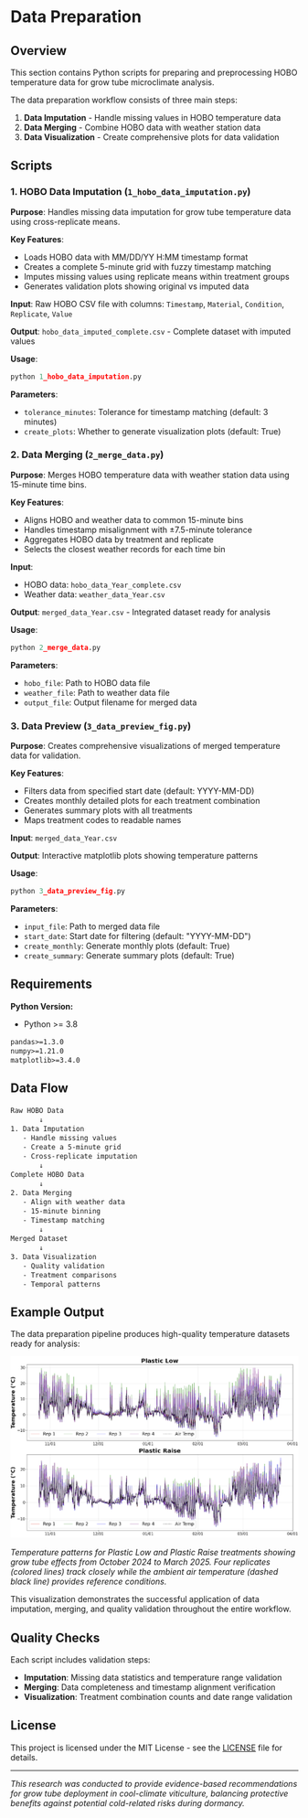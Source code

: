 # Data Preparation

## Overview
This section contains Python scripts for preparing and preprocessing HOBO temperature data for grow tube microclimate analysis.

The data preparation workflow consists of three main steps:
1. **Data Imputation** - Handle missing values in HOBO temperature data
2. **Data Merging** - Combine HOBO data with weather station data
3. **Data Visualization** - Create comprehensive plots for data validation

## Scripts

### 1. HOBO Data Imputation (`1_hobo_data_imputation.py`)

**Purpose**: Handles missing data imputation for grow tube temperature data using cross-replicate means.

**Key Features**:
- Loads HOBO data with MM/DD/YY H:MM timestamp format
- Creates a complete 5-minute grid with fuzzy timestamp matching
- Imputes missing values using replicate means within treatment groups
- Generates validation plots showing original vs imputed data

**Input**: Raw HOBO CSV file with columns: `Timestamp`, `Material`, `Condition`, `Replicate`, `Value`

**Output**: `hobo_data_imputed_complete.csv` - Complete dataset with imputed values

**Usage**:
```python
python 1_hobo_data_imputation.py
```

**Parameters**:
- `tolerance_minutes`: Tolerance for timestamp matching (default: 3 minutes)
- `create_plots`: Whether to generate visualization plots (default: True)

### 2. Data Merging (`2_merge_data.py`)

**Purpose**: Merges HOBO temperature data with weather station data using 15-minute time bins.

**Key Features**:
- Aligns HOBO and weather data to common 15-minute bins
- Handles timestamp misalignment with ±7.5-minute tolerance
- Aggregates HOBO data by treatment and replicate
- Selects the closest weather records for each time bin

**Input**: 
- HOBO data: `hobo_data_Year_complete.csv`
- Weather data: `weather_data_Year.csv`

**Output**: `merged_data_Year.csv` - Integrated dataset ready for analysis

**Usage**:
```python
python 2_merge_data.py
```

**Parameters**:
- `hobo_file`: Path to HOBO data file
- `weather_file`: Path to weather data file
- `output_file`: Output filename for merged data

### 3. Data Preview (`3_data_preview_fig.py`)

**Purpose**: Creates comprehensive visualizations of merged temperature data for validation.

**Key Features**:
- Filters data from specified start date (default: YYYY-MM-DD)
- Creates monthly detailed plots for each treatment combination
- Generates summary plots with all treatments
- Maps treatment codes to readable names

**Input**: `merged_data_Year.csv`

**Output**: Interactive matplotlib plots showing temperature patterns

**Usage**:
```python
python 3_data_preview_fig.py
```

**Parameters**:
- `input_file`: Path to merged data file
- `start_date`: Start date for filtering (default: "YYYY-MM-DD")
- `create_monthly`: Generate monthly plots (default: True)
- `create_summary`: Generate summary plots (default: True)

## Requirements

**Python Version:**
- Python >= 3.8

```
pandas>=1.3.0
numpy>=1.21.0
matplotlib>=3.4.0
```

## Data Flow

```
Raw HOBO Data
       ↓
1. Data Imputation
   - Handle missing values
   - Create a 5-minute grid
   - Cross-replicate imputation
       ↓
Complete HOBO Data
       ↓
2. Data Merging
   - Align with weather data
   - 15-minute binning
   - Timestamp matching
       ↓
Merged Dataset
       ↓
3. Data Visualization
   - Quality validation
   - Treatment comparisons
   - Temporal patterns
```

## Example Output

The data preparation pipeline produces high-quality temperature datasets ready for analysis:

![Temperature Data Example](https://github.com/WorasitSangjan/Grow-Tube-Microclimate-Analysis/blob/main/1_Data_Preparation/images/img.png)

*Temperature patterns for Plastic Low and Plastic Raise treatments showing grow tube effects from October 2024 to March 2025. Four replicates (colored lines) track closely while the ambient air temperature (dashed black line) provides reference conditions.*

This visualization demonstrates the successful application of data imputation, merging, and quality validation throughout the entire workflow.

## Quality Checks

Each script includes validation steps:
- **Imputation**: Missing data statistics and temperature range validation
- **Merging**: Data completeness and timestamp alignment verification
- **Visualization**: Treatment combination counts and date range validation

## License

This project is licensed under the MIT License - see the [LICENSE](https://github.com/WorasitSangjan/Grow-Tube-Microclimate-Analysis/blob/main/LICENSE) file for details.

---

*This research was conducted to provide evidence-based recommendations for grow tube deployment in cool-climate viticulture, balancing protective benefits against potential cold-related risks during dormancy.*
